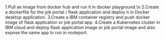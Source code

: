 1.Pull an Image from docker hub and run it in docker playground.\n
2.Create a dockerfile for the job portal / flask application and deploy it in Docker desktop application.
3.Create a IBM container registry and push docker image of flask application or job portal app.
4.Create a Kubernetes cluster in IBM cloud and deploy flask application image or job portal image and also expose the same app to run in nodeport.

